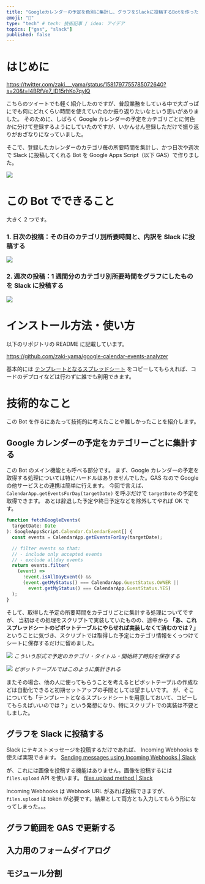 ```yaml
---
title: "Googleカレンダーの予定を色別に集計し、グラフをSlackに投稿するBotを作った"
emoji: "🤖"
type: "tech" # tech: 技術記事 / idea: アイデア
topics: ["gas", "slack"]
published: false
---
```


# はじめに

https://twitter.com/zaki___yama/status/1581797755785072640?s=20&t=I4BRfVe7_lD15rhKo7qylQ

こちらのツイートでも軽く紹介したのですが、普段業務をしている中で大ざっぱにでも何にどれくらい時間を使えていたのか振り返りたいなという思いがありました。
そのために、しばらく Google カレンダーの予定をカテゴリごとに何色かに分けて登録するようにしていたのですが、いかんせん登録しただけで振り返りがおざなりになっていました。

そこで、登録したカレンダーのカテゴリ毎の所要時間を集計し、かつ日次や週次で Slack に投稿してくれる Bot を Google Apps Script（以下 GAS）で作りました。

![](https://storage.googleapis.com/zenn-user-upload/6404ca3f114a-20221019.png)

# この Bot でできること

大きく 2 つです。

### 1. 日次の投稿：その日のカテゴリ別所要時間と、内訳を Slack に投稿する

![](https://storage.googleapis.com/zenn-user-upload/a5498433fb98-20221019.png)

### 2. 週次の投稿：1 週間分のカテゴリ別所要時間をグラフにしたものを Slack に投稿する

![](https://storage.googleapis.com/zenn-user-upload/aa8e119bbc16-20221019.png)

# インストール方法・使い方

以下のリポジトリの README に記載しています。

https://github.com/zaki-yama/google-calendar-events-analyzer

基本的には [テンプレートとなるスプレッドシート](https://docs.google.com/spreadsheets/d/1uf5XqUqcsIfwMdeJYZg6rJ3psmPPnJhMKf9OouLl55c/edit) をコピーしてもらえれば、コードのデプロイなどは行わずに誰でも利用できます。

# 技術的なこと

この Bot を作るにあたって技術的に考えたことや難しかったことを紹介します。

## Google カレンダーの予定をカテゴリーごとに集計する

この Bot のメイン機能とも呼べる部分です。
まず、Google カレンダーの予定を取得する処理については特にハードルはありませんでした。GAS なので Google の他サービスとの連携は簡単に行えます。
今回で言えば、 `CalendarApp.getEventsForDay(targetDate)` を呼ぶだけで `targetDate` の予定を取得できます。
あとは辞退した予定や終日予定などを除外してやれば OK です。

```javascript
function fetchGoogleEvents(
  targetDate: Date
): GoogleAppsScript.Calendar.CalendarEvent[] {
  const events = CalendarApp.getEventsForDay(targetDate);

  // filter events so that:
  // - include only accepted events
  // - exclude allday events
  return events.filter(
    (event) =>
      !event.isAllDayEvent() &&
      (event.getMyStatus() === CalendarApp.GuestStatus.OWNER ||
        event.getMyStatus() === CalendarApp.GuestStatus.YES)
  );
}
```

そして、取得した予定の所要時間をカテゴリごとに集計する処理についてですが、
当初はその処理をスクリプトで実装していたものの、途中から
**「あ、これスプレッドシートのピボットテーブルにやらせれば実装しなくて済むのでは？」**
ということに気づき、スクリプトでは取得した予定にカテゴリ情報をくっつけてシートに保存するだけに留めました。

![](https://storage.googleapis.com/zenn-user-upload/7efc78ef158b-20221019.png)
_こういう形式で予定のカテゴリ・タイトル・開始終了時刻を保存する_

![](https://storage.googleapis.com/zenn-user-upload/dac10b4608b5-20221019.png)
_ピボットテーブルではこのように集計される_

またその場合、他の人に使ってもらうことを考えるとピボットテーブルの作成などは自動化できると初期セットアップの手間としては望ましいです。
が、そこについても「テンプレートとなるスプレッドシートを用意しておいて、コピーしてもらえばいいのでは？」という発想になり、特にスクリプトでの実装は不要としました。

## グラフを Slack に投稿する

Slack にテキストメッセージを投稿するだけであれば、 Incoming Webhooks を使えば実現できます。
[Sending messages using Incoming Webhooks | Slack](https://api.slack.com/messaging/webhooks#advanced_message_formatting)

が、これには画像を投稿する機能はありません。画像を投稿するには `files.upload` API を使います。
[files.upload method | Slack](https://api.slack.com/methods/files.upload)

Incoming Webhooks は Webhook URL があれば投稿できますが、 `files.upload` は token が必要です。結果として両方とも入力してもらう形になってしまった。。。

## グラフ範囲を GAS で更新する

## 入力用のフォームダイアログ

## モジュール分割
